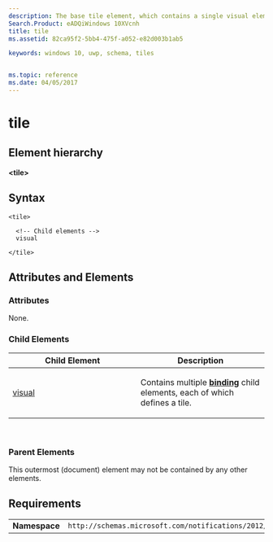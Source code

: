 ```yaml
---
description: The base tile element, which contains a single visual element.
Search.Product: eADQiWindows 10XVcnh
title: tile
ms.assetid: 82ca95f2-5bb4-475f-a052-e82d003b1ab5

keywords: windows 10, uwp, schema, tiles


ms.topic: reference
ms.date: 04/05/2017
---
```


# tile






## Element hierarchy

**&lt;tile&gt;**

## Syntax

``` syntax
<tile>

  <!-- Child elements -->
  visual

</tile>
```

## Attributes and Elements


### Attributes

None.

### Child Elements

<table>
<colgroup>
<col width="50%" />
<col width="50%" />
</colgroup>
<thead>
<tr class="header">
<th>Child Element</th>
<th>Description</th>
</tr>
</thead>
<tbody>
<tr class="odd">
<td><a href="element-visual.md">visual</a> </td>
<td><p>Contains multiple <a href="element-binding.md"><strong>binding</strong></a>  child elements, each of which defines a tile.</p></td>
</tr>
</tbody>
</table>

 

### Parent Elements

This outermost (document) element may not be contained by any other elements.

## Requirements

|          |         |
|----------|--------------|
| **Namespace** | `http://schemas.microsoft.com/notifications/2012/tile.xsd` |

 

 



